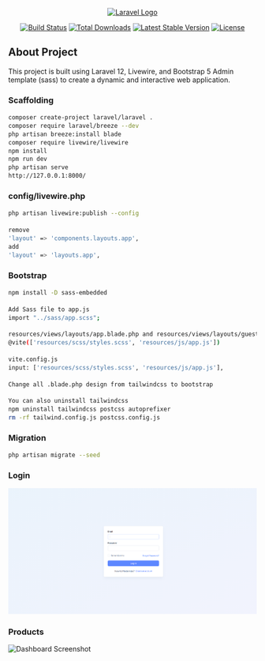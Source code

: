 <p align="center"><a href="https://laravel.com" target="_blank"><img src="https://raw.githubusercontent.com/laravel/art/master/logo-lockup/5%20SVG/2%20CMYK/1%20Full%20Color/laravel-logolockup-cmyk-red.svg" width="400" alt="Laravel Logo"></a></p>

<p align="center">
<a href="https://github.com/laravel/framework/actions"><img src="https://github.com/laravel/framework/workflows/tests/badge.svg" alt="Build Status"></a>
<a href="https://packagist.org/packages/laravel/framework"><img src="https://img.shields.io/packagist/dt/laravel/framework" alt="Total Downloads"></a>
<a href="https://packagist.org/packages/laravel/framework"><img src="https://img.shields.io/packagist/v/laravel/framework" alt="Latest Stable Version"></a>
<a href="https://packagist.org/packages/laravel/framework"><img src="https://img.shields.io/packagist/l/laravel/framework" alt="License"></a>
</p>

## About Project

This project is built using Laravel 12, Livewire, and Bootstrap 5 Admin template (sass) to create a dynamic and interactive web application.

### Scaffolding

```bash
composer create-project laravel/laravel .
composer require laravel/breeze --dev
php artisan breeze:install blade
composer require livewire/livewire
npm install
npm run dev
php artisan serve
http://127.0.0.1:8000/
```

### config/livewire.php

```bash
php artisan livewire:publish --config

remove
'layout' => 'components.layouts.app',
add
'layout' => 'layouts.app',
```

### Bootstrap

```bash
npm install -D sass-embedded

Add Sass file to app.js
import "../sass/app.scss";

resources/views/layouts/app.blade.php and resources/views/layouts/guest.blade.php
@vite(['resources/scss/styles.scss', 'resources/js/app.js'])

vite.config.js
input: ['resources/scss/styles.scss', 'resources/js/app.js'],

Change all .blade.php design from tailwindcss to bootstrap

You can also uninstall tailwindcss
npm uninstall tailwindcss postcss autoprefixer
rm -rf tailwind.config.js postcss.config.js
```
### Migration

```bash
php artisan migrate --seed
```
### Login
![Dashboard Screenshot](public/assets/images/screenshots/login.png)

### Products
![Dashboard Screenshot](public/assets/images/screenshots/products.png)

